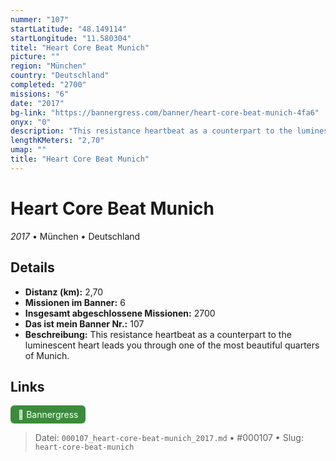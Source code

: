 ```yaml
---
nummer: "107"
startLatitude: "48.149114"
startLongitude: "11.580304"
titel: "Heart Core Beat Munich"
picture: ""
region: "München"
country: "Deutschland"
completed: "2700"
missions: "6"
date: "2017"
bg-link: "https://bannergress.com/banner/heart-core-beat-munich-4fa6"
onyx: "0"
description: "This resistance heartbeat as a counterpart to the luminescent heart leads  you through one of the most beautiful quarters of Munich."
lengthKMeters: "2,70"
umap: ""
title: "Heart Core Beat Munich"
---
```

# Heart Core Beat Munich

*2017* • München • Deutschland



## Details
- **Distanz (km):** 2,70
- **Missionen im Banner:** 6
- **Insgesamt abgeschlossene Missionen:** 2700
- **Das ist mein Banner Nr.:** 107
- **Beschreibung:** This resistance heartbeat as a counterpart to the luminescent heart leads  you through one of the most beautiful quarters of Munich.


## Links
<div style="margin-top: 0.5em;">
<a href="https://bannergress.com/banner/heart-core-beat-munich-4fa6" target="_blank" style="display:inline-block;margin-right:8px;padding:6px 12px;background-color:#3c8b3c;color:white;text-decoration:none;border-radius:6px;">🔗 Bannergress</a>

</div>


> Datei: `000107_heart-core-beat-munich_2017.md` • #000107 • Slug: `heart-core-beat-munich`
